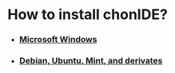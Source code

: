 # How to install chonIDE?

+ ### [Microsoft Windows](https://github.com/chon-group/chonIDE/blob/main/doc/01-installation/windows.md)
+ ### [Debian, Ubuntu, Mint, and derivates](https://github.com/chon-group/chonIDE/blob/main/doc/01-installation/debian-and-Ubuntu.md) 